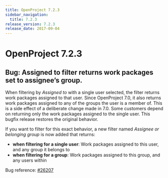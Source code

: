 ```yaml
---
title: OpenProject 7.2.3
sidebar_navigation:
  title: 7.2.3
release_version: 7.2.3
release_date: 2017-09-04
---
```


# OpenProject 7.2.3

## Bug: Assigned to filter returns work packages set to assignee’s group.

When filtering by *Assigned to* with a single user selected, the filter
returns work packages assigned to that user. Since OpenProject 7.0,  it
also returns work packages assigned to any of the groups the user is a
member of. This is a side effect of a deliberate change made in 7.0.
Some customers depend on returning only the work packages assigned to
the single user. This bugfix release restores the original behavior.

If you want to filter for this exact behavior, a new filter named
*Assignee or belonging group* is now added that returns:

  - **when filtering for a single user**: Work packages assigned to this
    user, and any group it belongs to
  - **when filtering for a group**: Work packages assigned to this
    group, and any users within

Bug reference: [#26207](https://community.openproject.org/wp/26207)

 



